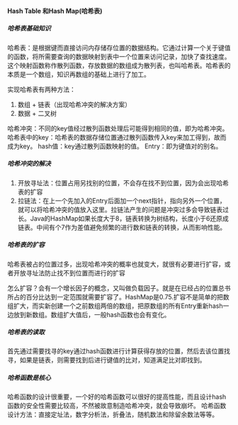#### Hash Table 和Hash Map(哈希表)
##### 哈希表基础知识
哈希表：是根据键而直接访问内存储存位置的数据结构。它通过计算一个关于键值的函数，将所需要查询的数据映射到表中一个位置来访问记录，加快了查找速度。这个映射函数称作散列函数，存放数据的数组成为散列表，也叫哈希表。哈希表的本质是一个数组，知识再数组的基础上进行了加工。

实现哈希表有两种方法：
1. 数组 + 链表（出现哈希冲突的解决方案）
2. 数据 + 二叉树

哈希冲突：不同的key值经过散列函数处理后可能得到相同的值，即为哈希冲突。
哈希表中的key：哈希表的数据存储位置通过散列函数传入key来加工得到，故而成为key。
hash值：key通过散列函数映射的值。
Entry：即为键值对的别名。

##### 哈希冲突的解决
1. 开放寻址法：位置占用另找别的位置，不会存在找不到位置，因为会出现哈希表的扩容
2. 拉链法：在上一个先加入的Entry后面加一个next指针，指向另外一个位置，就可以将哈希冲突的值放入这里。拉链法产生的问题是冲突过多会导致链表过长。Java的HashMap如果长度大于8，链表转换为树结构，长度小于6还原成链表。中间有个7作为差值避免频繁的进行数和链表的转换，从而影响性能。

##### 哈希表的扩容
哈希表被占的位置过多，出现哈希冲突的概率也就变大，就很有必要进行扩容，或者开放寻址法防止找不到位置而进行的扩容

怎么扩容？会有一个增长因子的概念，又叫做负载因子。就是在已经占的位置总书所占的百分比达到一定范围就需要扩容了。HashMap是0.75.扩容不是简单的把数组扩大，而实新创建一个之前数组两倍的数组，把原数组的所有Entry重新hash一边放到新数组。数组扩大值后，一般hash函数也会有变化。

##### 哈希表的读取
首先通过需要找寻的key通过hash函数进行计算获得存放的位置，然后去该位置找寻，如果是链表，则需要找到后进行键值的比对，知道满足比对即找到。

##### 哈希函数是核心
哈希函数的设计很重要，一个好的哈希函数可以很好的提高性能，而且设计hash函数的安全性需要比较高，不然被故意制造哈希冲突，就会导致崩坏。
哈希函数设计方法：直接定址法，数字分析法，折叠法，随机数法和除留余数法等等。